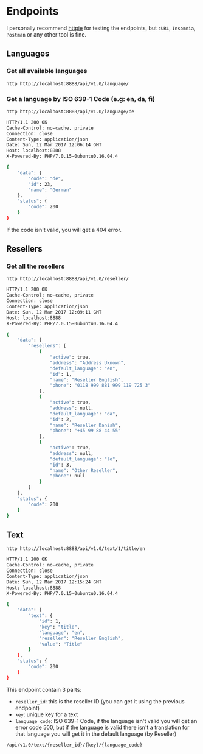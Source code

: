 # Endpoints

I personally recommend [httpie](https://httpie.org/) for testing the endpoints, but `cURL`, `Insomnia`, `Postman` or any other tool is fine.

## Languages

### Get all available languages
```
http http://localhost:8888/api/v1.0/language/
```

### Get a language by ISO 639-1 Code (e.g: en, da, fi)


```
http http://localhost:8888/api/v1.0/language/de
```

```bash
HTTP/1.1 200 OK
Cache-Control: no-cache, private
Connection: close
Content-Type: application/json
Date: Sun, 12 Mar 2017 12:06:14 GMT
Host: localhost:8888
X-Powered-By: PHP/7.0.15-0ubuntu0.16.04.4

{
    "data": {
        "code": "de", 
        "id": 23, 
        "name": "German"
    }, 
    "status": {
        "code": 200
    }
}

```

If the code isn't valid, you will get a 404 error.


## Resellers

### Get all the resellers
```
http http://localhost:8888/api/v1.0/reseller/
```
```bash
HTTP/1.1 200 OK
Cache-Control: no-cache, private
Connection: close
Content-Type: application/json
Date: Sun, 12 Mar 2017 12:09:11 GMT
Host: localhost:8888
X-Powered-By: PHP/7.0.15-0ubuntu0.16.04.4

{
    "data": {
        "resellers": [
            {
                "active": true, 
                "address": "Address Uknown", 
                "default_language": "en", 
                "id": 1, 
                "name": "Reseller English", 
                "phone": "0118 999 881 999 119 725 3"
            }, 
            {
                "active": true, 
                "address": null, 
                "default_language": "da", 
                "id": 2, 
                "name": "Reseller Danish", 
                "phone": "+45 99 88 44 55"
            }, 
            {
                "active": true, 
                "address": null, 
                "default_language": "lo", 
                "id": 3, 
                "name": "Other Reseller", 
                "phone": null
            }
        ]
    }, 
    "status": {
        "code": 200
    }
}
```


## Text

```
http http://localhost:8888/api/v1.0/text/1/title/en
```
```bash
HTTP/1.1 200 OK
Cache-Control: no-cache, private
Connection: close
Content-Type: application/json
Date: Sun, 12 Mar 2017 12:15:24 GMT
Host: localhost:8888
X-Powered-By: PHP/7.0.15-0ubuntu0.16.04.4

{
    "data": {
        "text": {
            "id": 1, 
            "key": "title", 
            "language": "en", 
            "reseller": "Reseller English", 
            "value": "Title"
        }
    }, 
    "status": {
        "code": 200
    }
}
```

This endpoint contain 3 parts:
* `reseller_id`: this is the reseller ID (you can get it using the previous endpoint)
* `key`: unique key for a text 
* `language_code`: ISO 639-1 Code, if the language isn't valid you will get an error code 500, but if the language is valid there isn't a translation for that language you will get it in the default language (by Reseller) 
```
/api/v1.0/text/{reseller_id}/{key}/{language_code}
```
